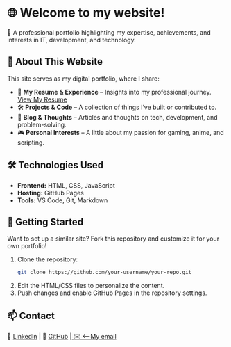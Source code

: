 # 🌐 Welcome to my website!

🚀 A professional portfolio highlighting my expertise, achievements, and interests in IT, development, and technology.

## 🔹 About This Website
This site serves as my digital portfolio, where I share:
- 📜 **My Resume & Experience** – Insights into my professional journey. [View My Resume](https://github.com/DataEWarlock/Emigdio_Resume/blob/main/Emigdio%20Resume.pdf)
- 🛠️ **Projects & Code** – A collection of things I’ve built or contributed to.
- 📖 **Blog & Thoughts** – Articles and thoughts on tech, development, and problem-solving.
- 🎮 **Personal Interests** – A little about my passion for gaming, anime, and scripting.

## 🛠️ Technologies Used
- **Frontend:** HTML, CSS, JavaScript
- **Hosting:** GitHub Pages
- **Tools:** VS Code, Git, Markdown

## 🚀 Getting Started
Want to set up a similar site? Fork this repository and customize it for your own portfolio!

1. Clone the repository:
   ```bash
   git clone https://github.com/your-username/your-repo.git
   ```
2. Edit the HTML/CSS files to personalize the content.
3. Push changes and enable GitHub Pages in the repository settings.

## 📫 Contact
💼 [LinkedIn](https://www.linkedin.com/in/emigdio-perez-79719a183/) | 🐙 [GitHub](#DataEWarlock) |[ ✉️ <--My email](perez.emigdio40@gmail.com)

